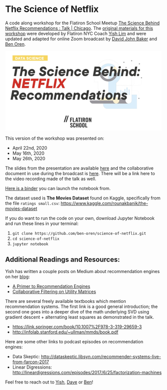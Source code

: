 # The Science of Netflix

A code along workshop for the Flatiron School Meetup [The Science Behind Netflix Recommendations : Talk | Chicago](https://hi.flatironschool.com/GTW-2020-22-04-TheScienceBehindNetflixRecommendations_rsvp).
The [original materials for this workshop](https://github.com/yishuen/meetup-movie-recommender) were developed by Flatiron NYC Coach [Yish Lim](https://www.linkedin.com/in/yishuen-lim/) and were updated and adapted for online Zoom broadcast by [David John Baker](https://github.com/davidjohnbaker1/science-of-netflix) and [Ben Oren](https://github.com/Ben-Oren/science-of-netflix).

![img](img/science_netflix.png)

This version of the workshop was presented on:

* April 22nd, 2020 
* May 16th, 2020
* May 26th, 2020

The slides from the presentation are available [here](https://github.com/Ben-Oren/science-of-netflix/blob/master/presentation.pdf) and the collaborative document in use during the broadcast is [here](https://docs.google.com/document/d/1ZvcSvzV8Cu4YbwdqdVc6F_6bI4B2QM1hbnwioEdppew).  There will be a link here to the video recording made of the talk as well. 

[Here is a binder](https://mybinder.org/v2/gh/yishuen/meetup-movie-recommender/master) you can launch the notebook from. 

The dataset used is **The Movies Dataset** found on Kaggle, specifically from the file `ratings small.csv`: https://www.kaggle.com/rounakbanik/the-movies-dataset

If you do want to run the code on your own, download Jupyter Notebook and run these lines in your terminal:

 1. `git clone https://github.com/ben-oren/science-of-netflix.git`
 2. `cd science-of-netflix`
 3. `jupyter notebook`


## Additional Readings and Resources:

Yish has written a couple posts on Medium about recommendation engines on her [blog](https://medium.com/@yishuen):
- [A Primer to Recommendation Engines](https://towardsdatascience.com/a-primer-to-recommendation-engines-49bd12ed849f)
- [Collaborative Filtering on Utility Matrices](https://towardsdatascience.com/math-for-data-science-collaborative-filtering-on-utility-matrices-e62fa9badaab)

There are several freely available textbooks which mention recommendation systems.  The first link is a good general introduction; the second one goes into a deeper dive of the math underlying SVD using gradient descent + alternating least squares as demonstrated in the talk. 
- https://link.springer.com/book/10.1007%2F978-3-319-29659-3
- http://infolab.stanford.edu/~ullman/mmds/book.pdf

Here are some other links to podcast episodes on recommendation engines:
- Data Skeptic: http://dataskeptic.libsyn.com/recommender-systems-live-from-farcon-2017
- Linear Digressions: http://lineardigressions.com/episodes/2017/6/25/factorization-machines

Feel free to reach out to [Yish](https://www.linkedin.com/in/yishuen-lim/), [Dave](https://www.linkedin.com/in/david-john-baker-phd/) or [Ben](https://www.linkedin.com/in/oren-ben-k)!

